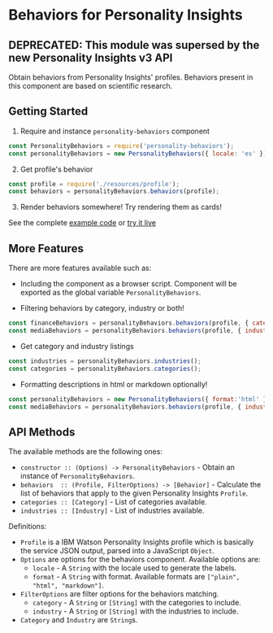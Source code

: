 # Behaviors for Personality Insights
## DEPRECATED: This module was supersed by the new Personality Insights v3 API

Obtain behaviors from Personality Insights' profiles. Behaviors present in this component are based on scientific research.

## Getting Started

1. Require and instance `personality-behaviors` component

  ```JavaScript
  const PersonalityBehaviors = require('personality-behaviors');
  const personalityBehaviors = new PersonalityBehaviors({ locale: 'es' });
  ```

2. Get profile's behavior

  ```JavaScript
  const profile = require('./resources/profile');
  const behaviors = personalityBehaviors.behaviors(profile);
  ```
  
3. Render behaviors somewhere! Try rendering them as cards!

See the complete [example code][example_code] or [try it live][live_example]

## More Features

There are more features available such as:

- Including the component as a browser script. Component will be exported as the global variable `PersonalityBehaviors`.

- Filtering behaviors by category, industry or both!
```JavaScript
const financeBehaviors = personalityBehaviors.behaviors(profile, { category: ['finance'] });
const mediaBehaviors = personalityBehaviors.behaviors(profile, { industry: ['media'] });
```

- Get category and industry listings
```JavaScript
const industries = personalityBehaviors.industries();
const categories = personalityBehaviors.categories();
```

- Formatting descriptions in html or markdown optionally!
```JavaScript
const personalityBehaviors = new PersonalityBehaviors({ format:'html' });
const mediaBehaviors = personalityBehaviors.behaviors(profile, { industry: ['media'] });
```



## API Methods

The available methods are the following ones:
  - `constructor :: (Options) -> PersonalityBehaviors` - Obtain an instance of `PersonalityBehaviors`.
  - `behaviors  :: (Profile, FilterOptions) -> [Behavior]` - Calculate the list of behaviors that apply to the given Personality Insights `Profile`.
  - `categories :: [Category]` - List of categories available.
  - `industries :: [Industry]` - List of industries available.

Definitions:
 - `Profile` is a IBM Watson Personality Insights profile which is basically the service JSON output, parsed into a JavaScript `Object`.
 - `Options` are options for the behaviors component. Available options are:
   - `locale` - A `String` with the locale used to generate the labels.
   - `format` - A `String` with format. Available formats are `["plain", "html", "markdown"]`.
 - `FilterOptions` are filter options for the behaviors matching.
   - `category` - A `String` or `[String]` with the categories to include.
   - `industry` - A `String` or `[String]` with the industries to include.
 - `Category` and `Industry` are `String`s.

 [example_code]: https://github.com/personality-insights/behaviors/blob/master/examples/example.html
 [live_example]: https://rawgit.com/personality-insights/behaviors/master/examples/example.html
